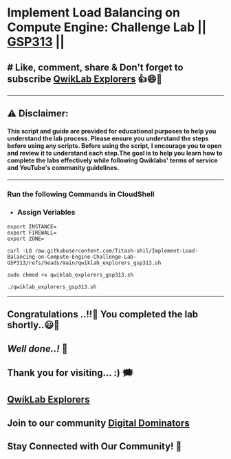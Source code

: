 # Implement Load Balancing on Compute Engine: Challenge Lab || [GSP313](https://www.cloudskillsboost.google/focuses/10258?parent=catalog) ||

## # Like, comment, share & Don't forget to subscribe [QwikLab Explorers](https://youtube.com/@titashshil?si=RgamNu1dc9jVIbJN) 👍😄🤝

---
## ⚠️ **Disclaimer:**
#### This script and guide are provided for educational purposes to help you understand the lab process. Please ensure you understand the steps before using any scripts. Before using the script, I encourage you to open and review it to understand each step.The goal is to help you learn how to complete the labs effectively while following Qwiklabs' terms of service and YouTube's community guidelines.
---

### Run the following Commands in CloudShell

- ### Assign Veriables
```
export INSTANCE=
export FIREWALL=
export ZONE=
```
```
curl -LO raw.githubusercontent.com/Titash-shil/Implement-Load-Balancing-on-Compute-Engine-Challenge-Lab-GSP313/refs/heads/main/qwiklab_explorers_gsp313.sh

sudo chmod +x qwiklab_explorers_gsp313.sh

./qwiklab_explorers_gsp313.sh
```
---

## Congratulations ..!!🎉  You completed the lab shortly..😃💯

## *Well done..!* 👏

## Thank you for visiting... :) 🗯️

## [QwikLab Explorers](https://youtube.com/@titashshil?si=RgamNu1dc9jVIbJN)

## Join to our community [Digital Dominators](https://chat.whatsapp.com/J0o1beFGCHfJ8ZHGKjcqkd)

## Stay Connected with Our Community! 💬 
